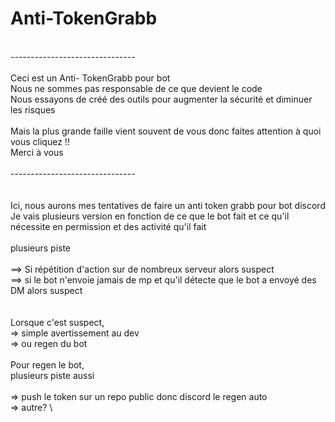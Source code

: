# Anti-TokenGrabb

\
------------------------------- \
\
Ceci est un Anti- TokenGrabb pour bot\
Nous ne sommes pas responsable de ce que devient le code\
Nous essayons de créé des outils pour augmenter la sécurité et diminuer les risques \
\
Mais la plus grande faille vient souvent de vous donc faites attention à quoi vous cliquez !!\
Merci à vous \
\
------------------------------- \
\
\
Ici, nous aurons mes tentatives de faire un anti token grabb pour bot discord\
Je vais plusieurs version en fonction de ce que le bot fait et ce qu'il nécessite en permission et des activité qu'il fait\
\
plusieurs piste\
\
==> Si répétition d'action sur de nombreux serveur alors suspect\
==> si le bot n'envoie jamais de mp et qu'il détecte que le bot a envoyé des DM alors suspect \
\
\
Lorsque c'est suspect,\
=> simple avertissement au dev \
=> ou regen du bot \
\
Pour regen le bot,\
plusieurs piste aussi \
\
=> push le token sur un repo public donc discord le regen auto \
=> autre? \

